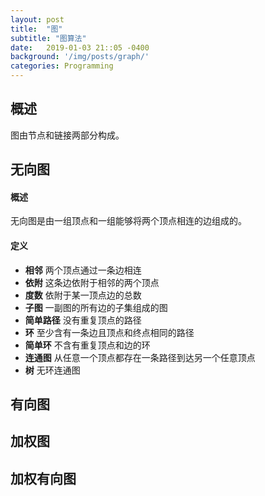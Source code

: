 ```yaml
---
layout: post
title:  "图"
subtitle: "图算法"
date:   2019-01-03 21::05 -0400
background: '/img/posts/graph/'
categories: Programming
---
```

## 概述
图由节点和链接两部分构成。

## 无向图 
#### 概述
无向图是由一组顶点和一组能够将两个顶点相连的边组成的。

#### 定义
- **相邻** 两个顶点通过一条边相连
- **依附** 这条边依附于相邻的两个顶点
- **度数** 依附于某一顶点边的总数
- **子图** 一副图的所有边的子集组成的图
- **简单路径** 没有重复顶点的路径
- **环** 至少含有一条边且顶点和终点相同的路径
- **简单环** 不含有重复顶点和边的环
- **连通图** 从任意一个顶点都存在一条路径到达另一个任意顶点
- **树** 无环连通图
## 有向图

## 加权图

## 加权有向图
